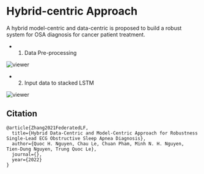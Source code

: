 # Hybrid-centric Approach
A hybrid model-centric and data-centric is proposed to build a robust system for OSA diagnosis for cancer patient treatment.

* 1. Data Pre-processing

![viewer](https://github.com/quocnh/LSTM/blob/main/Screen%20Shot%202022-07-12%20at%2011.43.19%20PM.png)


* 2. Input data to stacked LSTM

![viewer](https://github.com/quocnh/LSTM/blob/main/Screen%20Shot%202022-07-12%20at%2011.40.25%20PM.png)

## Citation
```
@article{Zhang2021FederatedLF,
  title={Hybrid Data-Centric and Model-Centric Approach for Robustness Single-Lead ECG Obstructive Sleep Apnea Diagnosis},
  author={Quoc H. Nguyen, Chau Le, Chuan Pham, Minh N. H. Nguyen, Tien-Dung Nguyen, Trung Quoc Le},
  journal={},
  year={2022}
}
```
